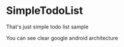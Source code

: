 # SimpleTodoList
That's just simple todo list sample

You can see clear google android architecture 
